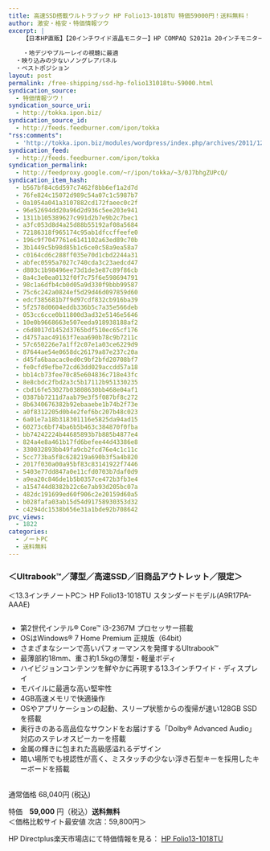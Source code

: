 ```yaml
---
title: 高速SSD搭載ウルトラブック HP Folio13-1018TU 特価59000円！送料無料！
author: 激安・格安・特価情報ツウ
excerpt: |
  	【日本HP直販】【20インチワイド液晶モニター】HP COMPAQ S2021a 20インチモニター(WJ675AA#ABJ)
  	
  	・地デジやブルーレイの視聴に最適
  ・映り込みの少ないノングレアパネル
  ・ベストポジション
layout: post
permalink: /free-shipping/ssd-hp-folio131018tu-59000.html
syndication_source:
  - 特価情報ツウ！
syndication_source_uri:
  - http://tokka.ipon.biz/
syndication_source_id:
  - http://feeds.feedburner.com/ipon/tokka
"rss:comments":
  - 'http://tokka.ipon.biz/modules/wordpress/index.php/archives/2011/12/28/hp-compaq-20-s2021a-9870/#comments'
syndication_feed:
  - http://feeds.feedburner.com/ipon/tokka
syndication_permalink:
  - http://feedproxy.google.com/~r/ipon/tokka/~3/0J7bhgZUPcQ/
syndication_item_hash:
  - b567bf84c6d597c7462f8bb6ef1a2d7d
  - 76fe824c15072d989c54a07c1c5987b7
  - 0a1054a041a3107882cd172faeec0c2f
  - 96e52694dd20a96d2d936c5ee203e941
  - 1311b105389627c991d2b7e9b2c7bec1
  - a3fc053d8d4a25d88b55192af08a5684
  - 72186318f965174c95ab1dfccffeefe0
  - 196c9f7047761e6141102a63ed89c70b
  - 3b1449c5b98d85b1c6ce0c58a9ea58a7
  - c0164cd6c288ff035e70d1cbd2244a31
  - abfec0595a7027c740cda3c23aedcd47
  - d803c1b98496ee73d1de3e87c89f86cb
  - 8a4c3e0ea0132f0f7c75f6e598694791
  - 98c1a6dfb4cb0d05a9d330f9bbb99587
  - 75c6c242a0824ef5d29d46d097859d60
  - edcf385681b7f9d97cdf832cb916ba39
  - 5f2578d0604eddb336b5c7a35e566deb
  - 053cc6cce0b11800d3ad32e5146e5646
  - 10e0b9668663e507eeda918938188af2
  - c6d8017d1452d3765bdf510ec65cf176
  - d4757aac49163f7eaa690b78c9b7211c
  - 57c650226e7a1ff2c07e1a03ce6229d9
  - 87644ae54e0658dc26179a87e237c20a
  - d45fa6baacac0ed0c9bf2bfd20708bf7
  - fe0cfd9efbe72cd63dd029accdd57a18
  - bb14cb73fee70c85e604836c718e43fc
  - 8e8cbdc2fbd2a3c5b17112b951330235
  - cbd16fe53027b03808630bb468e04af1
  - 0387bb7211d7aab79e3f5f087bf8c272
  - 8b6340676382b92ebaaebe1b74b2f73e
  - a0f8312205d0b4e2fef6bc207b48c023
  - 6a01e7a18b318301116e5825da94ad15
  - 60273c6bf74ba6b5b463c384870f0fba
  - bb74242224b44685893b7b885b4877e4
  - 824a4e8a461b17fd6befee44d43386e8
  - 330032893bb49fa9cb2fcd76e4c1c11c
  - 5cc773ba5f8c628219a690b3f5a4b820
  - 2017f030a00a95bf83c83141922f7446
  - 5403e77dd847a0e11cfd0703b7daf0d9
  - a9ea20c846de1b5b0357ce472b3fb3e4
  - a154744d8382b22c6e7ab93d205bc07a
  - 482dc191699ed60f906c2e20159d60a5
  - b028fafa03ab15d54d91758930353d32
  - c4294dc1538b656e31a1bde92b708642
pvc_views:
  - 1822
categories:
  - ノートPC
  - 送料無料
---
```

### ＜Ultrabook™／薄型／高速SSD／旧商品アウトレット／限定＞  
＜13.3インチノートPC＞ HP Folio13-1018TU スタンダードモデル(A9R17PA-AAAE)

<div class="img-bg2 img_L">
  <a href="http://hb.afl.rakuten.co.jp/hgc/0d61fdc7.0ef53030.0d61fdc8.fc624125/?pc=http%3a%2f%2fitem.rakuten.co.jp%2fdirectplus%2ffolio13-1018tu%2f%3fscid%3daf_ich_link_img&m=http%3a%2f%2fm.rakuten.co.jp%2fdirectplus%2fi%2f10000245%2f" target="_blank"><img src="http://hbb.afl.rakuten.co.jp/hgb/?pc=http%3a%2f%2fthumbnail.image.rakuten.co.jp%2f%400_mall%2fdirectplus%2fcabinet%2fnote%2ffolio13%2ffolio13-1000-p1.jpg%3f_ex%3d128x128&m=http%3a%2f%2fthumbnail.image.rakuten.co.jp%2f%400_mall%2fdirectplus%2fcabinet%2fnote%2ffolio13%2ffolio13-1000-p1.jpg" border="0" title="" alt="" /></a>
</div>

<!--more-->

  * 第2世代インテル® Core™ i3-2367M プロセッサー搭載
  * OSはWindows® 7 Home Premium 正規版（64bit）
  * さまざまなシーンで高いパフォーマンスを発揮するUltrabook™
  * 最薄部約18mm、重さ約1.5kgの薄型・軽量ボディ
  * ハイビジョンコンテンツを鮮やかに再現する13.3インチワイド・ディスプレイ
  * モバイルに最適な高い堅牢性
  * 4GB高速メモリで快適操作
  * OSやアプリケーションの起動、スリープ状態からの復帰が速い128GB SSDを搭載
  * 奥行きのある高品位なサウンドをお届けする「Dolby® Advanced Audio」対応のステレオスピーカーを搭載
  * 金属の輝きに包まれた高級感溢れるデザイン
  * 暗い場所でも視認性が高く、ミスタッチの少ない浮き石型キーを採用したキーボードを搭載

<br clear="all" />通常価格 68,040円 (税込)

特価　<span class="tokka-price"><strong>59,000</strong></span> 円（税込）**送料無料**  
＜価格比較サイト最安値 次店：59,800円＞

HP Directplus楽天市場店にて特価情報を見る： <span class="fs150p"><a href="http://hb.afl.rakuten.co.jp/hgc/0d61fdc7.0ef53030.0d61fdc8.fc624125/?pc=http%3a%2f%2fitem.rakuten.co.jp%2fdirectplus%2ffolio13-1018tu%2f%3fscid%3daf_ich_link_img&m=http%3a%2f%2fm.rakuten.co.jp%2fdirectplus%2fi%2f10000245%2f" target="_blank">HP Folio13-1018TU</a></span>